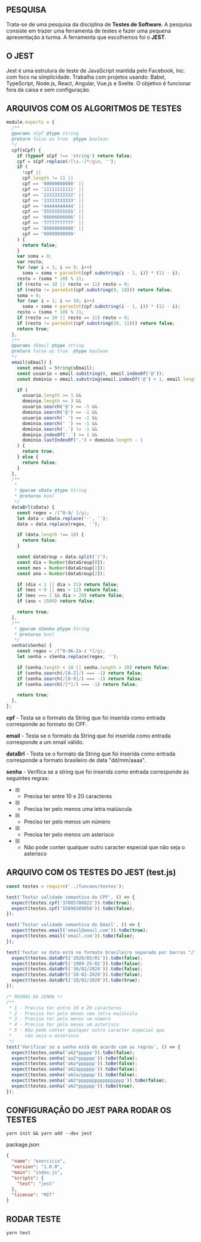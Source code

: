 ## PESQUISA

Trata-se de uma pesquisa da disciplina de **Testes de Software**. A pesquisa
consiste em trazer uma ferramenta de testes e fazer uma pequena apresentação
à turma. A ferramenta que escolhemos foi o **JEST**.

## O JEST

Jest é uma estrutura de teste de JavaScript mantida pelo Facebook, Inc. com foco na simplicidade. Trabalha com projetos usando: Babel, TypeScript, Node.js, React, Angular, Vue.js e Svelte. O objetivo é funcionar fora da caixa e sem configuração.

## ARQUIVOS COM OS ALGORITMOS DE TESTES

```js
module.exports = {
  /** 
  @params sCpf @type string 
  @return false ou true  @type boolean 
  */
  cpf(sCpf) {
    if (typeof sCpf !== 'string') return false;
    cpf = sCpf.replace(/[\s.-]*/gim, '');
    if (
      !cpf ||
      cpf.length != 11 ||
      cpf == '00000000000' ||
      cpf == '11111111111' ||
      cpf == '22222222222' ||
      cpf == '33333333333' ||
      cpf == '44444444444' ||
      cpf == '55555555555' ||
      cpf == '66666666666' ||
      cpf == '77777777777' ||
      cpf == '88888888888' ||
      cpf == '99999999999'
    ) {
      return false;
    }
    var soma = 0;
    var resto;
    for (var i = 1; i <= 9; i++)
      soma = soma + parseInt(cpf.substring(i - 1, i)) * (11 - i);
    resto = (soma * 10) % 11;
    if (resto == 10 || resto == 11) resto = 0;
    if (resto != parseInt(cpf.substring(9, 10))) return false;
    soma = 0;
    for (var i = 1; i <= 10; i++)
      soma = soma + parseInt(cpf.substring(i - 1, i)) * (12 - i);
    resto = (soma * 10) % 11;
    if (resto == 10 || resto == 11) resto = 0;
    if (resto != parseInt(cpf.substring(10, 11))) return false;
    return true;
  },
  /** 
  @params sEmail @type string 
  @return false ou true  @type boolean 
  */
  email(sEmail) {
    const email = String(sEmail);
    const usuario = email.substring(0, email.indexOf('@'));
    const dominio = email.substring(email.indexOf('@') + 1, email.length);

    if (
      usuario.length >= 1 &&
      dominio.length >= 3 &&
      usuario.search('@') == -1 &&
      dominio.search('@') == -1 &&
      usuario.search(' ') == -1 &&
      dominio.search(' ') == -1 &&
      dominio.search('.') != -1 &&
      dominio.indexOf('.') >= 1 &&
      dominio.lastIndexOf('.') < dominio.length - 1
    ) {
      return true;
    } else {
      return false;
    }
  },
  /**
   *
   * @param sData @type String
   * @returns bool
   */
  dataBrl(sData) {
    const regex = /[^0-9/ ]/gi;
    let data = sData.replace('-', '');
    data = data.replace(regex, '');

    if (data.length !== 10) {
      return false;
    }

    const dataGroup = data.split('/');
    const dia = Number(dataGroup[0]);
    const mes = Number(dataGroup[1]);
    const ano = Number(dataGroup[2]);

    if (dia < 1 || dia > 31) return false;
    if (mes < 0 || mes > 12) return false;
    if (mes === 2 && dia > 29) return false;
    if (ano < 1500) return false;

    return true;
  },
  /**
   * @param sSenha @type String
   * @returns bool
   */
  senha(sSenha) {
    const regex = /[^0-9A-Za-z *]/gi;
    let senha = sSenha.replace(regex, '');

    if (senha.length < 10 || senha.length > 20) return false;
    if (senha.search(/[A-Z]/) === -1) return false;
    if (senha.search(/[0-9]/) === -1) return false;
    if (senha.search(/[*]/) === -1) return false;

    return true;
  },
};
```

**cpf** - Testa se o formato da String que foi inserida como entrada
corresponde ao formato do CPF.

**email** - Testa se o formato da String que foi inserida como entrada
corresponde a um email válido.

**dataBrl** - Testa se o formato da String que foi inserida como entrada
corresponde a formato brasileiro de data "dd/mm/aaaa".

**senha** - Verifica se a string que foi inserida como entrada corresponde
às seguintes regras:

- [x] - Precisa ter entre 10 e 20 caracteres
- [x] - Precisa ter pelo menos uma letra maiúscula
- [x] - Preciso ter pelo menos um número
- [x] - Precisa ter pelo menos um asterisco
- [x] - Não pode conter qualquer outro caracter especial que não
    seja o asterisco

## ARQUIVO COM OS TESTES DO JEST (test.js)

```js
const testes = require('../funcoes/testes');

test('Testar validade semantica do CPF', () => {
  expect(testes.cpf('37885788822')).toBe(true);
  expect(testes.cpf('55896589658')).toBe(false);
});

test('Testar validade semantica do Email', () => {
  expect(testes.email('email@email.com')).toBe(true);
  expect(testes.email('email.com')).toBe(false);
});

test('Testar se data está no formato brasileiro separado por barras "/"', () => {
  expect(testes.dataBrl('2020/05/01')).toBe(false);
  expect(testes.dataBrl('1989-25-02')).toBe(false);
  expect(testes.dataBrl('30/02/2020')).toBe(false);
  expect(testes.dataBrl('28-02-2020')).toBe(false);
  expect(testes.dataBrl('28/02/2020')).toBe(true);
});

/* REGRAS DA SENHA */
/**
 * 1 - Precisa ter entre 10 e 20 caracteres
 * 2 - Precisa ter pelo menos uma letra maiúscula
 * 3 - Preciso ter pelo menos um número
 * 4 - Precisa ter pelo menos um asterisco
 * 5 - Não pode conter qualquer outro caracter especial que
 *     não seja o asterisco
 */
test('Verificar se a senha está de acordo com as regras', () => {
  expect(testes.senha('aA2*ppppp')).toBe(false);
  expect(testes.senha('aa2*pppppp')).toBe(false);
  expect(testes.senha('aAa*pppppp')).toBe(false);
  expect(testes.senha('aA2apppppp')).toBe(false);
  expect(testes.senha('aA2a/ppppp')).toBe(false);
  expect(testes.senha('aA2*ppppppppppppppppp')).toBe(false);
  expect(testes.senha('aA2*pppppp')).toBe(true);
});
```

## CONFIGURAÇÃO DO JEST PARA RODAR OS TESTES

```shell
yarn init && yarn add --dev jest
```

package.json

```json
{
  "name": "exercicio",
  "version": "1.0.0",
  "main": "index.js",
  "scripts": {
    "test": "jest"
  },
  "license": "MIT"
}
```

## RODAR TESTE

```shell
yarn test
```
